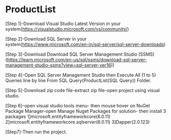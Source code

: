 # ProductList
[Step 1]-Download Visual Studio Latest Version in your system(https://visualstudio.microsoft.com/vs/community/)

[Step 2]-Download SQL Server in your system(https://www.microsoft.com/en-in/sql-server/sql-server-downloads)

[Step 3]-Download Download SQL Server Management Studio (SSMS)(https://learn.microsoft.com/en-us/sql/ssms/download-sql-server-management-studio-ssms?view=sql-server-ver16))

[Step 4]-Open SQL Server Management Studio then
Execute All (1 to 5) Queries line by line From SQL Query(ProductList(SQL Query)) Folder.

[Step 5]-Download zip code file-extract zip file-open project using visual studio.

[Step 6]-open visual studio tools menu- then mouse hover on NuGet Package Manager-open Manage Nuget Packages for solution-
then install 3 packages 1]microsoft.entityframeworkcore(6.0.11)
2]microsoft.entityframeworkcore.sqlserver(6.0.11)
3]Dapper(2.0.123)

[Step7]-Then run the project.
 
